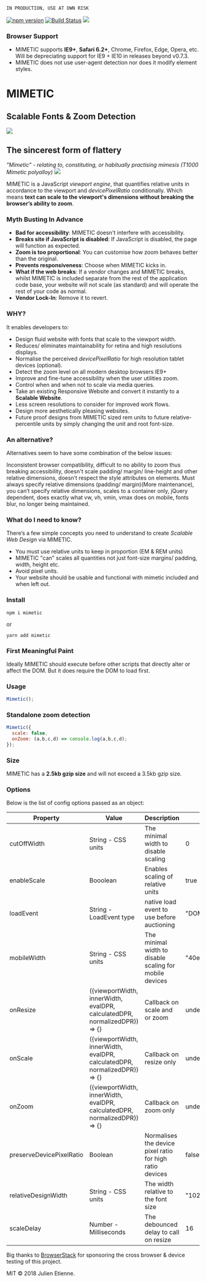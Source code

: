 ` IN PRODUCTION, USE AT OWN RISK `

[![npm version](https://badge.fury.io/js/mimetic.svg)](https://badge.fury.io/js/mimetic) [![Build Status](https://travis-ci.org/julienetie/mimetic.svg?branch=master)](https://travis-ci.org/julienetie/mimetic)
<img src="http://oi67.tinypic.com/1z4a421.jpg">


### Browser Support
- MIMETIC supports **IE9+**, **Safari 6.2+**, Chrome, Firefox, Edge, Opera, etc. Will be depreciating support for  IE9 + IE10 in releases beyond v0.7.3.
- MIMETIC does not use user-agent detection nor does it modify element styles.

# MIMETIC

## Scalable Fonts & Zoom Detection

<img src="https://raw.githubusercontent.com/julienetie/img/master/1_DQD6cIuZ82YzLI9GoHFcqA.gif">

## The sincerest form of flattery
_"Mimetic" - relating to, constituting, or habitually practising mimesis (T1000 Mimetic polyalloy)_ 
<img src="https://media.giphy.com/media/13NkUb5hwB1afK/giphy.gif">

MIMETIC is a JavaScript _viewport engine_, that quantifies relative units in accordance to the viewport and _devicePixelRatio_ conditionally. Which means **text can scale to the viewport's dimensions without breaking the browser’s ability to zoom**.

### Myth Busting In Advance

- **Bad for accessibility**: MIMETIC doesn't interfere with accessibility.
- **Breaks site if JavaScript is disabled**: If JavaScript is disabled, the page will function as expected.
- **Zoom is too proportional**: You can customise how zoom behaves better than the original.
- **Prevents responsiveness**: Choose when MIMETIC kicks in.
- **What if the web breaks**: If a vendor changes and MIMETIC breaks, whilst MIMETIC is included separate from the rest of the application code base, your website will not scale (as standard) and will operate the rest of your code as normal. 
- **Vendor Lock-In**: Remove it to revert.



### WHY?

It enables developers to:
- Design fluid website with fonts that scale to the viewport width.
- Reduces/ eliminates maintainability for retina and high resolutions displays.
- Normalise the perceived _devicePixelRatio_ for high resolution tablet devices (optional). 
- Detect the zoom level on all modern desktop browsers IE9+
- Improve and fine-tune accessibility when the user utilities zoom.
- Control when and when not to scale via media queries.
- Take an existing Responsive Website and convert it instantly to a **Scalable Website**.
- Less screen resolutions to consider for improved work flows.
- Design more aesthetically pleasing websites.
- Future proof designs from MIMETIC sized rem units to future relative-percentile units by simply changing the unit and root font-size. 

### An alternative?
Alternatives seem to have some combination of the below issues:

Inconsistent browser compatibility, difficult to no ability to zoom thus breaking accessibility, doesn't scale padding/ margin/ line-height and other relative dimensions, doesn’t respect the style attributes on elements. Must always specify relative dimensions (padding/ margin)(More maintenance), you can’t specify relative dimensions, scales to a container only, jQuery dependent, does exactly what vw, vh, vmin, vmax does on mobile, fonts blur, no longer being maintained.

### What do I need to know?
There’s a few simple concepts you need to understand to create _Scalable Web Design_ via MIMETIC.
-  You must use relative units to keep in proportion (EM & REM units)
- MIMETIC "can" scales all quantities not just font-size margins/ padding, width, height etc.
- Avoid pixel units. 
- Your website should be usable and functional with mimetic included and when left out.

### Install
`npm i mimetic` 

or 

`yarn add mimetic`

### First Meaningful Paint
Ideally MIMETIC should execute before other scripts that directly alter or affect the DOM.
But it does require the DOM to load first.

### Usage
```javascript
Mimetic();
```

### Standalone zoom detection
```javascript
Mimetic({
  scale: false,
  onZoom: (a,b,c,d) => console.log(a,b,c,d);
});
```

### Size
MIMETIC has a **2.5kb gzip size** and will not exceed a 3.5kb gzip size. 

### Options
Below is the list of config options passed as an object:

| Property  | Value  | Description | Default |  
|---|---|---|---|
| cutOffWidth | String - CSS units  | The minimal width to disable scaling | 0 |    
| enableScale | Booolean  | Enables scaling of relative units | true |  
| loadEvent | String - LoadEvent type  | native load event to use before auctioning | "DOMContentLoaded" | 
| mobileWidth | String - CSS units | The minimal width to disable scaling for mobile devices  | "40em" |
| onResize | ({viewportWidth, innerWidth, evalDPR, calculatedDPR, normalizedDPR}) => {} | Callback on scale and or zoom | undefined |   
| onScale | ({viewportWidth, innerWidth, evalDPR, calculatedDPR, normalizedDPR}) => {} | Callback on resize only | undefined |  
| onZoom | ({viewportWidth, innerWidth, evalDPR, calculatedDPR, normalizedDPR}) => {} | Callback on zoom only | undefined |
| preserveDevicePixelRatio | Boolean | Normalises the device pixel ratio for high ratio devices | false |
| relativeDesignWidth | String - CSS units  | The width relative to the font size | "1024px" |
| scaleDelay | Number - Milliseconds | The debounced delay to call on resize | 16  |


Big thanks to [BrowserStack](https://www.browserstack.com) for sponsoring the cross browser & device testing of this project.

MIT © 2018 Julien Etienne.
